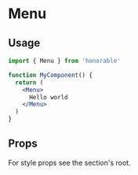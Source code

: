 # Menu

## Usage

```jsx
import { Menu } from 'honorable'

function MyComponent() {
  return (
    <Menu>
      Hello world
    </Menu>
  )
}
```

## Props

For style props see the section's root.
